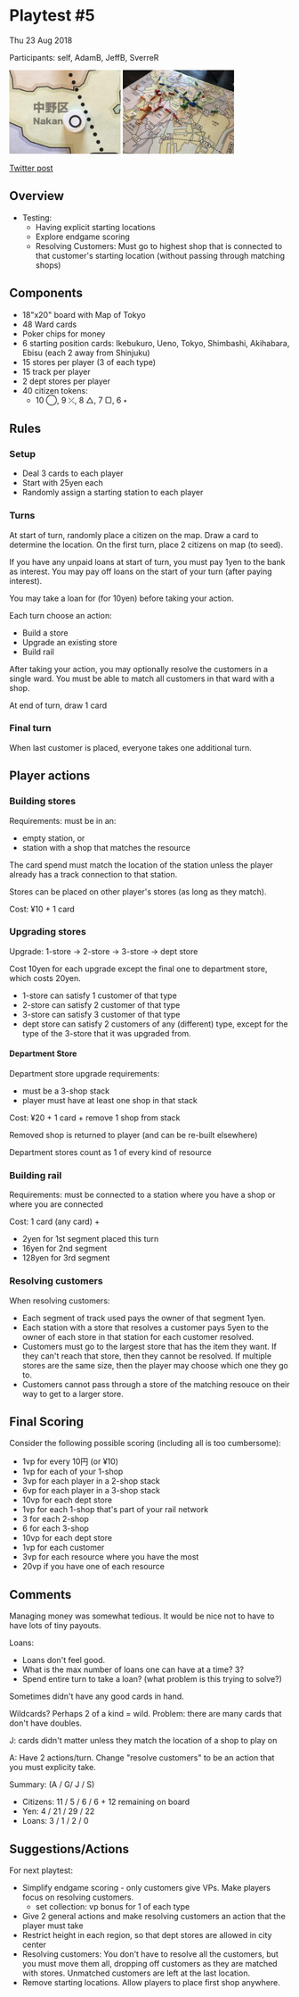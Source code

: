 # Playtest #5

Thu 23 Aug 2018

Participants: self, AdamB, JeffB, SverreR

<img src="images/pt05/pt05-0659.jpg" height="150px"/> <img src="images/pt05/pt05-0661.jpg" height="150px"/>

[Twitter post](https://twitter.com/hackerblinks/status/1032744357642657792)

## Overview

* Testing:
	* Having explicit starting locations
	* Explore endgame scoring
	* Resolving Customers: Must go to highest shop that is connected to that customer's starting location (without passing through matching shops)

## Components

* 18"x20" board with Map of Tokyo
* 48 Ward cards
* Poker chips for money
* 6 starting position cards: Ikebukuro, Ueno, Tokyo, Shimbashi, Akihabara, Ebisu (each 2 away from Shinjuku)
* 15 stores per player (3 of each type)
* 15 track per player
* 2 dept stores per player
* 40 citizen tokens:
	* 10 ◯, 9 ⤫, 8 △, 7 ▢, 6 ⭒

## Rules

### Setup

* Deal 3 cards to each player
* Start with 25yen each
* Randomly assign a starting station to each player

### Turns

At start of turn, randomly place a citizen on the map. Draw a card to determine the location. On the first turn, place 2 citizens on map (to seed).

If you have any unpaid loans at start of turn, you must pay 1yen to the bank as interest. You may pay off loans on the start of your turn (after paying interest).

You may take a loan for (for 10yen) before taking your action.

Each turn choose an action:

* Build a store
* Upgrade an existing store
* Build rail

After taking your action, you may optionally resolve the customers in a single ward. You must be able to match all customers in that ward with a shop.

At end of turn, draw 1 card

### Final turn

When last customer is placed, everyone takes one additional turn.

## Player actions

### Building stores

Requirements: must be in an:

* empty station, or
* station with a shop that matches the resource

The card spend must match the location of the station unless the player already has a track connection to that station.

Stores can be placed on other player's stores (as long as they match).

Cost: ¥10 + 1 card

### Upgrading stores

Upgrade: 1-store -> 2-store -> 3-store -> dept store

Cost 10yen for each upgrade except the final one to department store, which costs 20yen.

* 1-store can satisfy 1 customer of that type
* 2-store can satisfy 2 customer of that type
* 3-store can satisfy 3 customer of that type
* dept store can satisfy 2 customers of any (different) type, except for the type of the 3-store that it was upgraded from.

#### Department Store

Department store upgrade requirements:

* must be a 3-shop stack
* player must have at least one shop in that stack

Cost: ¥20 + 1 card + remove 1 shop from stack

Removed shop is returned to player (and can be re-built elsewhere)

Department stores count as 1 of every kind of resource

### Building rail

Requirements: must be connected to a station where you have a shop or where you are connected

Cost: 1 card (any card) +

* 2yen for 1st segment placed this turn
* 16yen for 2nd segment
* 128yen for 3rd segment

### Resolving customers

When resolving customers:

* Each segment of track used pays the owner of that segment 1yen.
* Each station with a store that resolves a customer pays 5yen to the owner of each store in that station for each customer resolved.
* Customers must go to the largest store that has the item they want. If they can't reach that store, then they cannot be resolved. If multiple stores are the same size, then the player may choose which one they go to.
* Customers cannot pass through a store of the matching resouce on their way to get to a larger store.

## Final Scoring

Consider the following possible scoring (including all is too cumbersome):

* 1vp for every 10円 (or ¥10)
* 1vp for each of your 1-shop
* 3vp for each player in a 2-shop stack
* 6vp for each player in a 3-shop stack
* 10vp for each dept store
* 1vp for each 1-shop that's part of your rail network
* 3 for each 2-shop
* 6 for each 3-shop
* 10vp for each dept store
* 1vp for each customer
* 3vp for each resource where you have the most
* 20vp if you have one of each resource

## Comments

Managing money was somewhat tedious. It would be nice not to have to have lots of tiny payouts.

Loans:

* Loans don't feel good.
* What is the max number of loans one can have at a time? 3?
* Spend entire turn to take a loan? (what problem is this trying to solve?)

Sometimes didn't have any good cards in hand.

Wildcards? Perhaps 2 of a kind = wild. Problem: there are many cards that don't have doubles.

J: cards didn't matter unless they match the location of a shop to play on

A: Have 2 actions/turn. Change "resolve customers" to be an action that you must explicity take.


Summary: (A / G/ J / S)

* Citizens: 11 / 5 / 6 / 6 + 12 remaining on board
* Yen: 4 / 21 / 29 / 22
* Loans: 3 / 1 / 2 / 0

## Suggestions/Actions

For next playtest:

* Simplify endgame scoring - only customers give VPs. Make players focus on resolving customers.
	* set collection: vp bonus for 1 of each type
* Give 2 general actions and make resolving customers an action that the player must take
* Restrict height in each region, so that dept stores are allowed in city center
* Resolving customers: You don't have to resolve all the customers, but you must move them all, dropping off customers as they are matched with stores. Unmatched customers are left at the last location.
* Remove starting locations. Allow players to place first shop anywhere.
